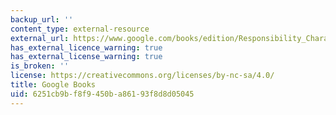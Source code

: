 ```yaml
---
backup_url: ''
content_type: external-resource
external_url: https://www.google.com/books/edition/Responsibility_Character_and_the_Emotion/0-SKnm8QqgkC?hl=en&gbpv=1
has_external_licence_warning: true
has_external_license_warning: true
is_broken: ''
license: https://creativecommons.org/licenses/by-nc-sa/4.0/
title: Google Books
uid: 6251cb9b-f8f9-450b-a861-93f8d8d05045
---
```

